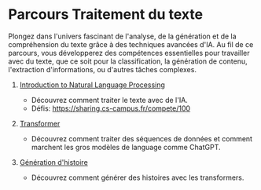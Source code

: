 # Parcours Traitement du texte

Plongez dans l'univers fascinant de l'analyse, de la génération et de la compréhension du texte grâce à des techniques avancées d'IA. Au fil de ce parcours, vous développerez des compétences essentielles pour travailler avec du texte, que ce soit pour la classification, la génération de contenu, l'extraction d'informations, ou d'autres tâches complexes.


1. [Introduction to Natural Language Processing](./TP7_Intro_NLP)
   - Découvrez comment traiter le texte avec de l'IA.
   - Défis: https://sharing.cs-campus.fr/compete/100

2. [Transformer](./TP_Transformer)
   - Découvrez comment traiter des séquences de données et comment marchent les gros modèles de language comme ChatGPT.

3. [Génération d'histoire](./TP_TextGeneration)
   - Découvrez comment générer des histoires avec les transformers.
